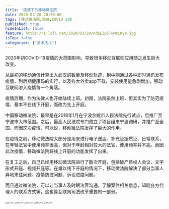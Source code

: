 ```yaml
---
title: '疫情下的移动微法院'
date: 2020-03-20 20:50:00
tags: [移动微法院,法律,COVID-19]
published: true
hideInList: false
feature: https://i.loli.net/2020/03/20/nd6LZp5TwMmiKyb.jpg
isTop: false
categories: ["法术活儿"]
---
```


2020年初COVID-19疫情的大范围影响，导致很多移动互联网应用随之发生巨大改变。

<!-- more -->

从最初的移动通信计算出入武汉的数量及移动轨迹，到中期通过各种即时通讯发布疫情，到后期健康码的实行，以及各大外卖app下载、安装使用量急剧增加，移动互联网渗入疫情每一个角落。

疫情后期，作为法律人也开始陆续上班。初期，法院虽然上班，但其实为了防范疫情，基本不在线下开庭，而改为先上开庭。

中国移动微法院，最早是在2018年1月在宁波余姚市人民法院先行试点，后推广至宁波市大市范围。之后，最高人民法院专门成立了项目组来宁波调研，并推广至全国。而因这次疫情，可以说，移动微法院发挥了巨大的作用。

在疫情之前，移动微法院大部分是用来进行电子送达、补充证据质证、日常联系，在年轻法官中使用频率很高，但对于年龄相对较大的法官，使用频率并不高。而因此次疫情，移动微法院将线上开庭的功能发挥了出来。

在复工之后，自己已经用移动微法院进行了数次开庭，包括破产债权人会议、文字形式开庭、视频开庭等。在难以线下开庭的情况下，移动微法院解决了部分当事人异地来往问题、疫情防控问题、诉讼进度问题。

而且通过微法院，可以让当事人及时跟法官沟通，了解案件相关信息，知晓各方代理人的联系方式等，这也算互联网司法改革重要的一部分。



<img src="https://i.loli.net/2020/03/20/ZigFxAfGhRpnWms.jpg" alt="IMG_0070" style="zoom:33%;" />

<img src="https://i.loli.net/2020/03/20/Y7agvDUtk3HJziN.jpg" alt="IMG_0071" style="zoom:33%;" />

<img src="https://i.loli.net/2020/03/20/Y7agvDUtk3HJziN.jpg" alt="IMG_0072" style="zoom:33%;" />

<img src="https://i.loli.net/2020/03/20/Y7agvDUtk3HJziN.jpg" alt="IMG_0072" style="zoom: 33%;" />

<img src="https://i.loli.net/2020/03/20/36ugfDYPJxn7Oo9.jpg" alt="IMG_0077" style="zoom:33%;" />